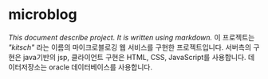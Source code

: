 # microblog
*This document describe project.*
*It is written using markdown.*
이 프로젝트는 _"kitsch"_ 라는 이름의 마이크로블로깅 웹 서비스를 구현한 프로젝트입니다.
서버측의 구현은 java기반의 jsp, 클라이언트 구현은 HTML, CSS, JavaScript를 사용합니다.
데이터저장소는 oracle 데이터베이스를 사용합니다.
